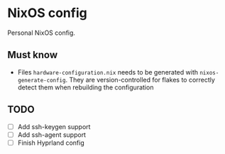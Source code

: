 # NixOS config

Personal NixOS config.

## Must know

- Files `hardware-configuration.nix` needs to be generated with `nixos-generate-config`. They are version-controlled for flakes to correctly detect them when rebuilding the configuration

## TODO

- [ ] Add ssh-keygen support
- [ ] Add ssh-agent support
- [ ] Finish Hyprland config
